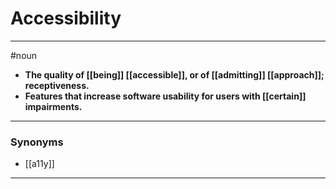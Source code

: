 # Accessibility
---
#noun
- **The quality of [[being]] [[accessible]], or of [[admitting]] [[approach]]; receptiveness.**
- **Features that increase software usability for users with [[certain]] impairments.**
---
### Synonyms
- [[a11y]]
---

